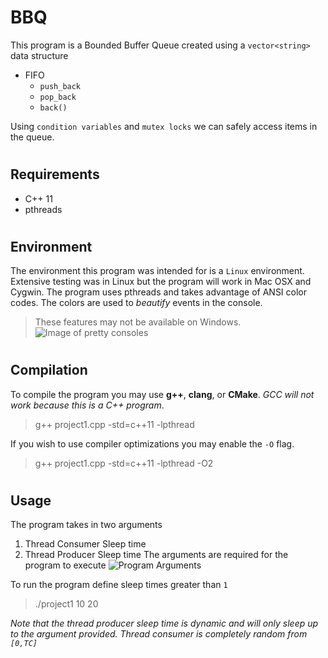 # BBQ
This program is a Bounded Buffer Queue created using a `vector<string>` data structure
- FIFO
  - `push_back`
  - `pop_back`
  - `back()`

Using `condition variables` and `mutex locks` we can safely access items in the queue.

#
## Requirements
- C++ 11
- pthreads

#
## Environment
The environment this program was intended for is a `Linux` environment. Extensive testing was in Linux but the program will work in Mac OSX and Cygwin. The program uses pthreads and takes advantage of ANSI color codes. The colors are used to *beautify* events in the console.
>These features may not be available on Windows.
![Image of pretty consoles](image.jpg)

#
## Compilation
To compile the program you may use **g++**, **clang**, or **CMake**. *GCC will not work because this is a C++ program*.
>g++ project1.cpp -std=c++11 -lpthread

If you wish to use compiler optimizations you may enable the `-O` flag.
>g++ project1.cpp -std=c++11 -lpthread -O2

#
## Usage
The program takes in two arguments
1. Thread Consumer Sleep time
2. Thread Producer Sleep time
The arguments are required for the program to execute
![Program Arguments](https://i.imgur.com/6R8DbXX.png)

To run the program define sleep times greater than `1`

>./project1 10 20

*Note that the thread producer sleep time is dynamic and will only sleep up to the argument provided. Thread consumer is completely random from `[0,TC]`*
